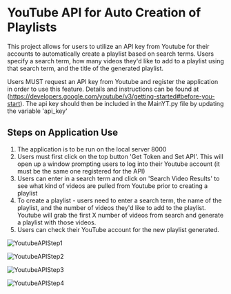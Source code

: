 # YouTube API for Auto Creation of Playlists 

This project allows for users to utilize an API key from Youtube for their accounts to automatically create a playlist based on search terms. Users specify a search term, how many videos they'd like to add to a playlist using that search term, and the title of the generated playlist. 

Users MUST request an API key from Youtube and register the application in order to use this feature. Details and instructions can be found at (https://developers.google.com/youtube/v3/getting-started#before-you-start). The api key should then be included in the MainYT.py file by updating the variable 'api_key'

## Steps on Application Use
1. The application is to be run on the local server 8000
2. Users must first click on the top button 'Get Token and Set API'. This will open up a window prompting users to log into their Youtube account (it must be the same one registered for the API)
3. Users can enter in a search term and click on 'Search Video Results' to see what kind of videos are pulled from Youtube prior to creating a playlist
4. To create a playlist - users need to enter a search term, the name of the playlist, and the number of videos they'd like to add to the playlist. Youtube will grab the first X number of videos from search and generate a playlist with those videos.
5. Users can check their YouTube account for the new playlist generated.

![YoutubeAPIStep1](https://github.com/CamyKam/Youtube-API-Project/assets/60831407/49d4297d-f4e8-4a01-9032-e029049cb48e)

![YoutubeAPIStep2](https://github.com/CamyKam/Youtube-API-Project/assets/60831407/03e8e9e5-c27f-4e0d-8a4d-27879b10afe8)

![YoutubeAPIStep3](https://github.com/CamyKam/Youtube-API-Project/assets/60831407/0d30fb53-2cfc-49e1-8e32-a50e3dc72f8f)

![YoutubeAPIStep4](https://github.com/CamyKam/Youtube-API-Project/assets/60831407/c115ca13-045f-4112-b466-34f763fa8c47)
